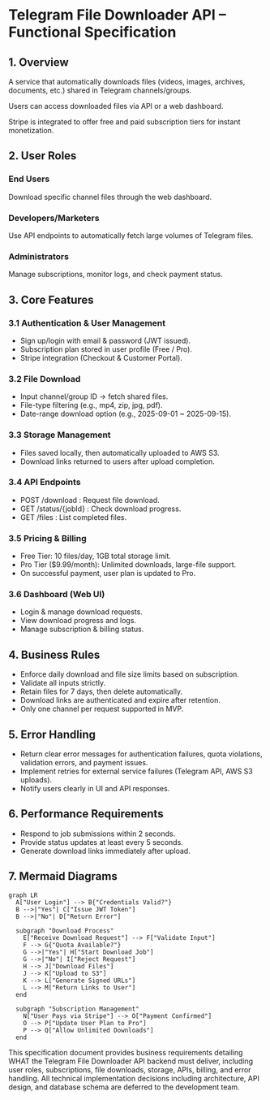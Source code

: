 # Telegram File Downloader API – Functional Specification

## 1. Overview

A service that automatically downloads files (videos, images, archives, documents, etc.) shared in Telegram channels/groups.

Users can access downloaded files via API or a web dashboard.

Stripe is integrated to offer free and paid subscription tiers for instant monetization.

## 2. User Roles

### End Users
Download specific channel files through the web dashboard.

### Developers/Marketers
Use API endpoints to automatically fetch large volumes of Telegram files.

### Administrators
Manage subscriptions, monitor logs, and check payment status.

## 3. Core Features

### 3.1 Authentication & User Management
- Sign up/login with email & password (JWT issued).
- Subscription plan stored in user profile (Free / Pro).
- Stripe integration (Checkout & Customer Portal).

### 3.2 File Download
- Input channel/group ID → fetch shared files.
- File-type filtering (e.g., mp4, zip, jpg, pdf).
- Date-range download option (e.g., 2025-09-01 ~ 2025-09-15).

### 3.3 Storage Management
- Files saved locally, then automatically uploaded to AWS S3.
- Download links returned to users after upload completion.

### 3.4 API Endpoints
- POST /download : Request file download.
- GET /status/{jobId} : Check download progress.
- GET /files : List completed files.

### 3.5 Pricing & Billing
- Free Tier: 10 files/day, 1GB total storage limit.
- Pro Tier ($9.99/month): Unlimited downloads, large-file support.
- On successful payment, user plan is updated to Pro.

### 3.6 Dashboard (Web UI)
- Login & manage download requests.
- View download progress and logs.
- Manage subscription & billing status.

## 4. Business Rules
- Enforce daily download and file size limits based on subscription.
- Validate all inputs strictly.
- Retain files for 7 days, then delete automatically.
- Download links are authenticated and expire after retention.
- Only one channel per request supported in MVP.

## 5. Error Handling
- Return clear error messages for authentication failures, quota violations, validation errors, and payment issues.
- Implement retries for external service failures (Telegram API, AWS S3 uploads).
- Notify users clearly in UI and API responses.

## 6. Performance Requirements
- Respond to job submissions within 2 seconds.
- Provide status updates at least every 5 seconds.
- Generate download links immediately after upload.

## 7. Mermaid Diagrams

```mermaid
graph LR
  A["User Login"] --> B{"Credentials Valid?"}
  B -->|"Yes"| C["Issue JWT Token"]
  B -->|"No"| D["Return Error"]

  subgraph "Download Process"
    E["Receive Download Request"] --> F["Validate Input"]
    F --> G{"Quota Available?"}
    G -->|"Yes"| H["Start Download Job"]
    G -->|"No"| I["Reject Request"]
    H --> J["Download Files"]
    J --> K["Upload to S3"]
    K --> L["Generate Signed URLs"]
    L --> M["Return Links to User"]
  end

  subgraph "Subscription Management"
    N["User Pays via Stripe"] --> O["Payment Confirmed"]
    O --> P["Update User Plan to Pro"]
    P --> Q["Allow Unlimited Downloads"]
  end

```

This specification document provides business requirements detailing WHAT the Telegram File Downloader API backend must deliver, including user roles, subscriptions, file downloads, storage, APIs, billing, and error handling. All technical implementation decisions including architecture, API design, and database schema are deferred to the development team.
